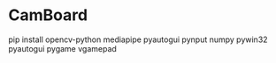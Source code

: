 # CamBoard
pip install opencv-python mediapipe pyautogui pynput numpy pywin32 pyautogui pygame vgamepad
